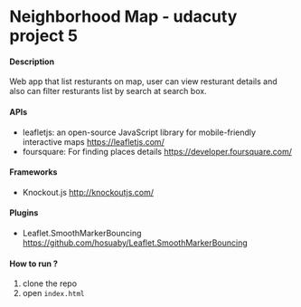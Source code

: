 # Neighborhood Map - udacuty project 5

#### Description 
Web app that list resturants on map, user can view resturant details and also can filter resturants list by search at search box.


#### APIs 
+ leafletjs: an open-source JavaScript library for mobile-friendly interactive maps https://leafletjs.com/
+ foursquare: For finding places details https://developer.foursquare.com/

#### Frameworks
+ Knockout.js http://knockoutjs.com/

#### Plugins
+ Leaflet.SmoothMarkerBouncing https://github.com/hosuaby/Leaflet.SmoothMarkerBouncing

#### How to run ?
1. clone the repo
2. open ``index.html``

